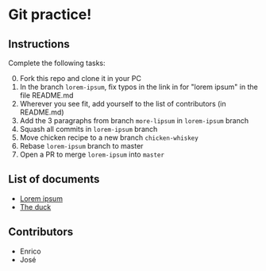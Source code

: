 # Git practice!

## Instructions

Complete the following tasks:

  0. Fork this repo and clone it in your PC
  1. In the branch `lorem-ipsum`, fix typos in the link in for "lorem ipsum" in the file README.md
  2. Wherever you see fit, add yourself to the list of contributors (in README.md)
  3. Add the 3 paragraphs from branch `more-lipsum` in `lorem-ipsum` branch
  4. Squash all commits in `lorem-ipsum` branch
  5. Move chicken recipe to a new branch `chicken-whiskey`
  6. Rebase `lorem-ipsum` branch to master
  7. Open a PR to merge `lorem-ipsum` into `master`


## List of documents

  * [Lorem ipsum](./lipsum.md)
  * [The duck](./duck.md)

## Contributors

  * Enrico
  * José
